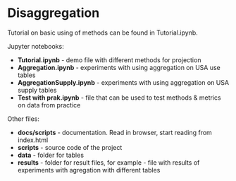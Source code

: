 # Disaggregation
Tutorial on basic using of methods can be found in Tutorial.ipynb.

Jupyter notebooks:
- **Tutorial.ipynb** - demo file with different methods for projection
- **Aggregation.ipynb** - experiments with using aggregation on USA use tables
- **AggregationSupply.ipynb** - experiments with using aggregation on USA supply tables
- **Test with prak.ipynb** - file that can be used to test methods & metrics on data from practice

Other files:
- **docs/scripts** - documentation. Read in browser, start reading from index.html
- **scripts** - source code of the project
- **data** - folder for tables
- **results** - folder for result files, for example - file with results of experiments with agregation with different tables
